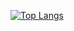 [![Top Langs](https://github-readme-stats.vercel.app/api/top-langs/?username=yonghap&layout=compact)](https://github.com/yonghap)    
 
